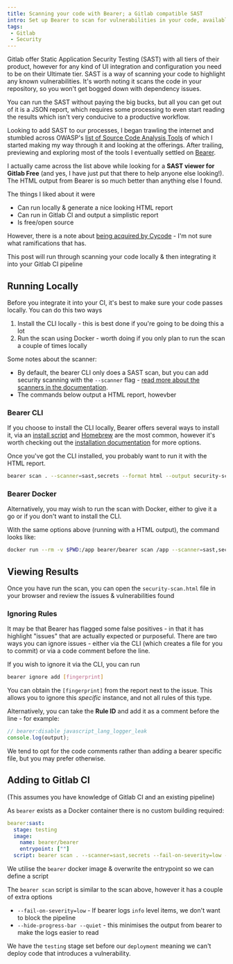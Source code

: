 ```yaml
---
title: Scanning your code with Bearer; a Gitlab compatible SAST
intro: Set up Bearer to scan for vulnerabilities in your code, available for use with the free tier
tags:
 - Gitlab
 - Security
---
```


Gitlab offer Static Application Security Testing (SAST) with all tiers of their product, however for any kind of UI integration and configuration you need to be on their Ultimate tier. SAST is a way of scanning your code to highlight any known vulnerabilities. It's worth noting it scans the code in your repository, so you won't get bogged down with dependency issues.

You can run the SAST without paying the big bucks, but all you can get out of it is a JSON report, which requires some processing to even start reading the results which isn't very conducive to a productive workflow.

Looking to add SAST to our processes, I began trawling the internet and stumbled across OWASP's [list of Source Code Analysis Tools](https://owasp.org/www-community/Source_Code_Analysis_Tools) of which I started making my way through it and looking at the offerings. After trailing, previewing and exploring most of the tools I eventually settled on [Bearer](https://www.bearer.com/).

I actually came across the list above while looking for a **SAST viewer for Gitlab Free** (and yes, I have just put that there to help anyone else looking!). The HTML output from Bearer is so much better than anything else I found.

The things I liked about it were

- Can run locally & generate a nice looking HTML report
- Can run in Gitlab CI and output a simplistic report
- Is free/open source

However, there is a note about [being acquired by Cycode](https://cycode.com/blog/cycode-acquires-bearer/) - I'm not sure what ramifications that has.

This post will run through scanning your code locally & then integrating it into your Gitlab CI pipeline

## Running Locally

Before you integrate it into your CI, it's best to make sure your code passes locally. You can do this two ways

1. Install the CLI locally - this is best done if you're going to be doing this a lot
2. Run the scan using Docker - worth doing if you only plan to run the scan a couple of times locally

Some notes about the scanner:

- By default, the bearer CLI only does a SAST scan, but you can add security scanning with the `--scanner` flag - [read more about the scanners in the documentation](https://docs.bearer.com/explanations/scanners/).
- The commands below output a HTML report, howevber

### Bearer CLI

If you choose to install the CLI locally, Bearer offers several ways to install it, via an [install script](https://docs.bearer.com/reference/installation/#install-script) and [Homebrew](https://docs.bearer.com/reference/installation/#homebrew) are the most common, however it's worth checking out the [installation documentation](https://docs.bearer.com/reference/installation/#installation-options) for more options.

Once you've got the CLI installed, you probably want to run it with the HTML report.

```bash
bearer scan . --scanner=sast,secrets --format html --output security-scan.html
```

### Bearer Docker

Alternatively, you may wish to run the scan with Docker, either to give it a go or if you don't want to install the CLI.

With the same options above (running with a HTML output), the command looks like:

```bash
docker run --rm -v $PWD:/app bearer/bearer scan /app --scanner=sast,secrets --format html --output security-scan.html
```

## Viewing Results

Once you have run the scan, you can open the `security-scan.html` file in your browser and review the issues & vulnerabilities found

### Ignoring Rules

It may be that Bearer has flagged some false positives - in that it has highlight "issues" that are actually expected or purposeful. There are two ways you can ignore issues - either via the CLI (which creates a file for you to commit) or via a code comment before the line.

If you wish to ignore it via the CLI, you can run

```bash
bearer ignore add [fingerprint]
```

You can obtain the `[fingerprint]` from the report next to the issue. This allows you to ignore this _specific_ instance, and not all rules of this type.

Alternatively, you can take the **Rule ID** and add it as a comment before the line - for example:

```javascript
// bearer:disable javascript_lang_logger_leak
console.log(output);
```

We tend to opt for the code comments rather than adding a bearer specific file, but you may prefer otherwise.


## Adding to Gitlab CI

(This assumes you have knowledge of Gitlab CI and an existing pipeline)

As `bearer` exists as a Docker container there is no custom building required:

```yaml
bearer:sast:
  stage: testing
  image:
    name: bearer/bearer
    entrypoint: [""]
  script: bearer scan . --scanner=sast,secrets --fail-on-severity=low --hide-progress-bar --quiet
```

We utilise the `bearer` docker image & overwrite the entrypoint so we can define a script

The `bearer scan` script is similar to the scan above, however it has a couple of extra options

- `--fail-on-severity=low` - If bearer logs `info` level items, we don't want to block the pipeline
- `--hide-progress-bar --quiet` - this minimises the output from bearer to make the logs easier to read

We have the `testing` stage set before our `deployment` meaning we can't deploy code that introduces a vulnerability.
